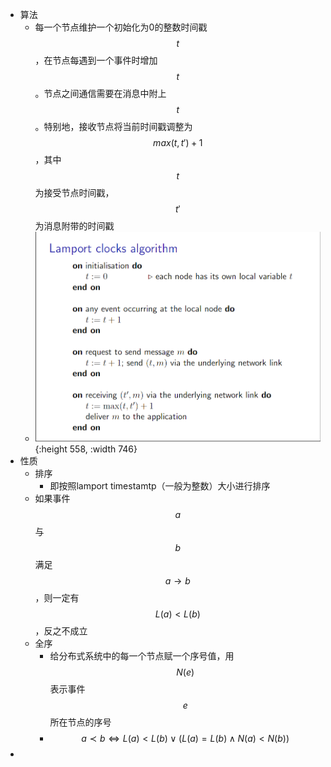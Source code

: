 - 算法
	- 每一个节点维护一个初始化为0的整数时间戳$$t$$，在节点每遇到一个事件时增加$$t$$。节点之间通信需要在消息中附上$$t$$。特别地，接收节点将当前时间戳调整为$$max(t, t') + 1$$，其中$$t$$为接受节点时间戳，$$t'$$为消息附带的时间戳
	- ![image.png](../assets/image_1676033749402_0.png){:height 558, :width 746}
- 性质
	- 排序
		- 即按照lamport timestamtp（一般为整数）大小进行排序
	- 如果事件$$a$$与$$b$$满足$$a\to b$$，则一定有$$L(a) < L(b)$$，反之不成立
	- 全序
		- 给分布式系统中的每一个节点赋一个序号值，用$$N(e)$$表示事件$$e$$所在节点的序号
		- $$a\prec b \Leftrightarrow L(a) < L(b) \lor (L(a) = L(b) \land N(a) < N(b))  $$
-